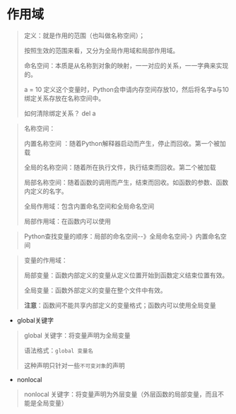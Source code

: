 # 作用域

> 定义：就是作用的范围（也叫做名称空间）；
>
> 按照生效的范围来看，又分为全局作用域和局部作用域。
>
> 命名空间：本质是从名称到对象的映射，一一对应的关系，一一字典来实现的。
>
> a = 10 定义这个变量时，Python会申请内存空间存放10，然后将名字a与10绑定关系存放在名称空间中。
>
> 如何清除绑定关系？ del a

> 名称空间：
>
> 内置名称空间 ：随着Python解释器启动而产生，停止而回收。第一个被加载
>
> 全局的名称空间：随着所在执行文件，执行结束而回收。第二个被加载
>
> 局部名称空间：随着函数的调用而产生，结束而回收。如函数的参数、函数内定义的名字。
>
> 
>
> 全局作用域：包含内置命名空间和全局命名空间
>
> 局部作用域：在函数内可以使用

> Python查找变量的顺序：局部的命名空间--》全局命名空间-》内置命名空间

>变量的作用域：
>
>局部变量：函数内部定义的变量从定义位置开始到函数定义结束位置有效。
>
>全局变量：函数外部定义的变量在整个文件中有效。
>
>**注意**：函数间不能共享内部定义的变量格式；函数内可以使用全局变量

* global关键字

> global 关键字：将变量声明为全局变量
>
> 语法格式：`global 变量名`
>
> 这种声明只针对一些`不可变对象`的声明

* nonlocal

> nonlocal 关键字：将变量声明为外层变量（外层函数的局部变量，而且不能是全局变量）